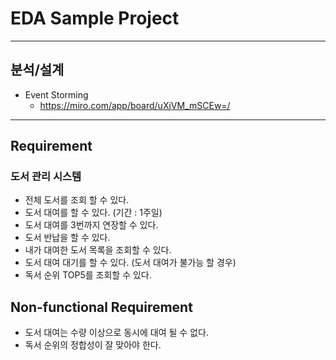 # EDA Sample Project

-----------------

## 분석/설계

- Event Storming
    - https://miro.com/app/board/uXjVM_mSCEw=/

-----------------

## Requirement

### 도서 관리 시스템

- 전체 도서를 조회 할 수 있다.
- 도서 대여를 할 수 있다. (기간 : 1주일)
- 도서 대여를 3번까지 연장할 수 있다.
- 도서 반납을 할 수 있다.
- 내가 대여한 도서 목록을 조회할 수 있다.
- 도서 대여 대기를 할 수 있다. (도서 대여가 불가능 할 경우)
- 독서 순위 TOP5를 조회할 수 있다.

## Non-functional Requirement

- 도서 대여는 수량 이상으로 동시에 대여 될 수 없다.
- 독서 순위의 정합성이 잘 맞아야 한다.